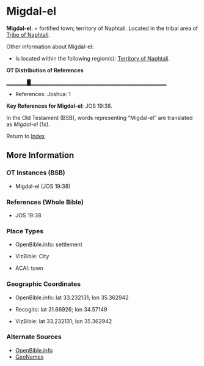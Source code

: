 # Migdal-el
**Migdal-el**. 
= fortified town; territory of Naphtali. 
Located in the tribal area of [Tribe of Naphtali](../../../groups/md/acai/Naphtali.md). 




Other information about Migdal-el:


* Is located within the following region(s): 
[Territory of Naphtali](TerritoryOfNaphtali.md). 


**OT Distribution of References**

▁▁▁▁▁█▁▁▁▁▁▁▁▁▁▁▁▁▁▁▁▁▁▁▁▁▁▁▁▁▁▁▁▁▁▁▁▁▁
* References: Joshua: 1



**Key References for Migdal-el**: 
JOS 19:38. 


In the Old Testament (BSB), words representing “Migdal-el” are translated as 
*Migdal-el* (1x). 




Return to [Index](00-Index.md)

## More Information

### OT Instances (BSB)

* Migdal-el (JOS 19:38)



### References (Whole Bible)

* JOS 19:38


### Place Types

* OpenBible.info: settlement

* VizBible: City

* ACAI: town



### Geographic Coordinates

* OpenBible.info: lat 33.232131; lon 35.362942

* Recogito: lat 31.66926; lon 34.57149

* VizBible: lat 33.232131; lon 35.362942



### Alternate Sources

* [OpenBible.info](https://www.openbible.info/geo/ancient/a5f0bc3)
* [GeoNames](http://sws.geonames.org/295620)



